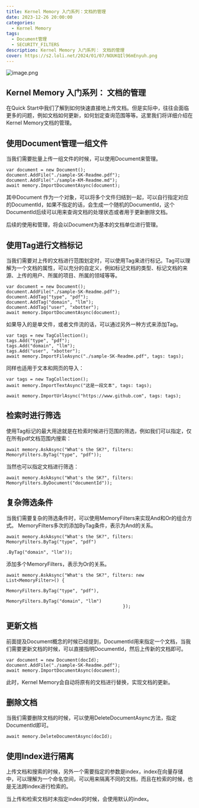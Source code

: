 ```yaml
---
title: Kernel Memory 入门系列：文档的管理
date: 2023-12-26 20:00:00
categories:
  - Kernel Memory
tags:
  - Document管理
  - SECURITY_FILTERS
description: Kernel Memory 入门系列： 文档的管理
cover: https://s2.loli.net/2024/01/07/NOUKQIl96mEnyuh.png
---
```

![image.png](https://s2.loli.net/2024/01/07/NOUKQIl96mEnyuh.png)
## Kernel Memory 入门系列： 文档的管理
在Quick Start中我们了解到如何快速直接地上传文档。但是实际中，往往会面临更多的问题，例如文档如何更新，如何划定查询范围等等。这里我们将详细介绍在Kernel Memory文档的管理。

## 使用Document管理一组文件
当我们需要批量上传一组文件的时候，可以使用Document来管理。
```undefined
var document = new Document();
document.AddFile("./sample-SK-Readme.pdf");
document.AddFile("./sample-KM-Readme.md");
await memory.ImportDocumentAsync(document);
```
其中Document 作为一个对象，可以将多个文件归结到一起，可以自行指定对应的DocumentId，如果不指定的话，会生成一个随机的DocumentId，这个DocumentId后续可以用来查询文档的处理状态或者用于更新删除文档。

后续的使用和管理，将会以Document为基本的文档单位进行管理。

## 使用Tag进行文档标记
当我们需要对上传的文档进行范围划定时，可以使用Tag来进行标记。Tag可以理解为一个文档的属性，可以充分的自定义，例如标记文档的类型、标记文档的来源、上传的用户、所属的项目、所属的领域等等。
```undefined
var document = new Document();
document.AddFile("./sample-SK-Readme.pdf");
document.AddTag("type", "pdf");
document.AddTag("domain", "llm");
document.AddTag("user", "xbotter");
await memory.ImportDocumentAsync(document);
```
如果导入的是单文件，或者文件流的话，可以通过另外一种方式来添加Tag。
```undefined
var tags = new TagCollection();
tags.Add("type", "pdf");
tags.Add("domain", "llm");
tags.Add("user", "xbotter");
await memory.ImportFileAsync("./sample-SK-Readme.pdf", tags: tags);
```
同样也适用于文本和网页的导入：
```undefined
var tags = new TagCollection();
await memory.ImportTextAsync("这是一段文本", tags: tags);
 
await memory.ImportUrlAsync("https://www.github.com", tags: tags);
```
## 检索时进行筛选

使用Tag标记的最大用途就是在检索时候进行范围的筛选，例如我们可以指定，仅在所有pdf文档范围内搜索：
```undefined
await memory.AskAsync("What's the SK?", filters: MemoryFilters.ByTag("type", "pdf"));
```
当然也可以指定文档进行筛选：
```undefined
await memory.AskAsync("What's the SK?", filters: MemoryFilters.ByDocument("documentId"));
```
## 复杂筛选条件

当我们需要复杂的筛选条件时，可以使用MemoryFilters来实现And和Or的组合方式。
MemoryFilters多次的添加ByTag条件，表示为And的关系。
```undefined
await memory.AskAsync("What's the SK?", filters: MemoryFilters.ByTag("type", "pdf")
                                                              .ByTag("domain", "llm"));
```
添加多个MemoryFilters，表示为Or的关系。
```undefined
await memory.AskAsync("What's the SK?", filters: new List<MemoryFilter>() {
                                                MemoryFilters.ByTag("type", "pdf"),
                                                MemoryFilters.ByTag("domain", "llm")
                                            });
```
## 更新文档

前面提及Document概念的时候已经提到，DocumentId用来指定一个文档，当我们需要更新文档的时候，可以直接指明DocumentId，然后上传新的文档即可。
```undefined
var document = new Document(docId);
document.AddFile("./sample-SK-Readme.pdf");
await memory.ImportDocumentAsync(document);
```
此时，Kernel Memory会自动将原有的文档进行替换，实现文档的更新。

## 删除文档

当我们需要删除文档的时候，可以使用DeleteDocumentAsync方法，指定DocumentId即可。
```undefined
await memory.DeleteDocumentAsync(docId);
```
## 使用Index进行隔离

上传文档和搜索的时候，另外一个需要指定的参数是index，index在向量存储中，可以理解为一个命名空间，可以用来隔离不同的文档，而且在检索的时候，也是无法跨index进行检索的。

当上传和检索文档时未指定index的时候，会使用默认的index。

